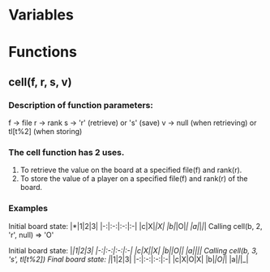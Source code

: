# Variables


# Functions

## cell(f, r, s, v)

### Description of function parameters: 
f -> file
r -> rank
s -> 'r' (retrieve) or 's' (save)
v -> null (when retrieving) or tl[t%2] (when storing)

### The cell function has 2 uses. 
1. To retrieve the value on the board at a specified file(f)
  and rank(r). 
2. To store the value of a player on a specified file(f) and
  rank(r) of the board.

### Examples
Initial board state:
|*|1|2|3|
|-:|:-:|:-:|:-|
|c|X|_|X|
|b|_|O|_|
|a|_|_|_|
Calling cell(b, 2, 'r', null) => 'O'

Initial board state:
|*|1|2|3|
|-:|:-:|:-:|:-|
|c|X|_|X|
|b|_|O|_|
|a|_|_|_|
Calling cell(b, 3, 's', tl[t%2])
Final board state:
|*|1|2|3|
|-:|:-:|:-:|:-|
|c|X|O|X|
|b|_|O|_|
|a|_|_|_|